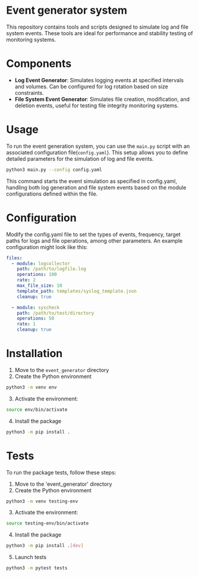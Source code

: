 # Event generator system

This repository contains tools and scripts designed to simulate log and file system events. These tools are ideal for performance and stability testing of monitoring systems.

# Components

- **Log Event Generator**: Simulates logging events at specified intervals and volumes. Can be configured for log rotation based on size constraints.
- **File System Event Generator**: Simulates file creation, modification, and deletion events, useful for testing file integrity monitoring systems.

# Usage

To run the event generation system, you can use the `main.py` script with an associated configuration file(`config.yaml`). This setup allows you to define detailed parameters for the simulation of log and file events.

```bash
python3 main.py --config config.yaml
```

This command starts the event simulation as specified in config.yaml, handling both log generation and file system events based on the module configurations defined within the file.

# Configuration

Modify the config.yaml file to set the types of events, frequency, target paths for logs and file operations, among other parameters. An example configuration might look like this:

```yaml
files:
  - module: logcollector
    path: /path/to/logfile.log
    operations: 100
    rate: 2
    max_file_size: 10
    template_path: templates/syslog_template.json
    cleanup: true

  - module: syscheck
    path: /path/to/test/directory
    operations: 50
    rate: 1
    cleanup: true
```

# Installation

1. Move to the `event_generator` directory
2. Create the Python environment

```bash
python3 -m venv env
```

3. Activate the environment:
```bash
source env/bin/activate
```

4. Install the package
```bash
python3 -m pip install .
```

# Tests

To run the package tests, follow these steps:

1. Move to the 'event_generator' directory
2. Create the Python environment

```bash
python3 -m venv testing-env
```

3. Activate the environment:
```bash
source testing-env/bin/activate
```

4. Install the package
```bash
python3 -m pip install .[dev]
```

5. Launch tests

```bash
python3 -m pytest tests
```
